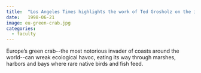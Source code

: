 ```yaml
---
title:  "Los Angeles Times highlights the work of Ted Grosholz on the impacts of Europe's green crab on native California coastal systems."
date:   1998-06-21
image: eu-green-crab.jpg
categories:
  - faculty
---
```


Europe’s green crab--the most notorious invader of coasts around the world--can wreak ecological havoc, eating its way through marshes, harbors and bays where rare native birds and fish feed.
